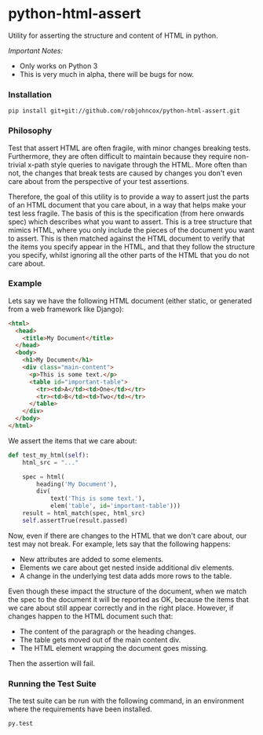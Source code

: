 python-html-assert
==================

Utility for asserting the structure and content of HTML in python.

*Important Notes:* 

* Only works on Python 3
* This is very much in alpha, there will be bugs for now.

### Installation

```
pip install git+git://github.com/robjohncox/python-html-assert.git
```

### Philosophy

Test that assert HTML are often fragile, with minor changes breaking tests.
Furthermore, they are often difficult to maintain because they require
non-trivial x-path style queries to navigate through the HTML. More often than
not, the changes that break tests are caused by changes you don't even care
about from the perspective of your test assertions.

Therefore, the goal of this utility is to provide a way to assert just the
parts of an HTML document that you care about, in a way that helps make your
test less fragile. The basis of this is the specification (from here onwards
spec) which describes what you want to assert. This is a tree structure that
mimics HTML, where you only include the pieces of the document you want to
assert. This is then matched against the HTML document to verify that the items
you specify appear in the HTML, and that they follow the structure you specify,
whilst ignoring all the other parts of the HTML that you do not care about.

### Example

Lets say we have the following HTML document (either static, or generated from
a web framework like Django):

```html
<html>
  <head>
    <title>My Document</title>
  </head>
  <body>
    <h1>My Document</h1>
    <div class="main-content">
      <p>This is some text.</p>
      <table id="important-table">
        <tr><td>A</td><td>One</td></tr>
        <tr><td>B</td><td>Two</td></tr>
      </table>
    </div>
  </body>
</html>
```

We assert the items that we care about:

```python
def test_my_html(self):
    html_src = "..."

    spec = html(
        heading('My Document'),
        div(
            text('This is some text.'),
            elem('table', id='important-table')))
    result = html_match(spec, html_src)
    self.assertTrue(result.passed)
```

Now, even if there are changes to the HTML that we don't care about, our test
may not break. For example, lets say that the following happens:

- New attributes are added to some elements.
- Elements we care about get nested inside additional div elements.
- A change in the underlying test data adds more rows to the table.

Even though these impact the structure of the document, when we match the spec
to the document it will be reported as OK, because the items that we care about
still appear correctly and in the right place. However, if changes happen to
the HTML document such that:

- The content of the paragraph or the heading changes.
- The table gets moved out of the main content div.
- The HTML element wrapping the document goes missing.

Then the assertion will fail.

### Running the Test Suite

The test suite can be run with the following command, in an environment where
the requirements have been installed.

```bash
py.test
```
